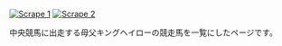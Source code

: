 [![Scrape 1](https://github.com/hukurouo/KingHalo/actions/workflows/scrape1.yml/badge.svg)](https://github.com/hukurouo/KingHalo/actions/workflows/scrape1.yml)
[![Scrape 2](https://github.com/hukurouo/KingHalo/actions/workflows/scrape2.yml/badge.svg)](https://github.com/hukurouo/KingHalo/actions/workflows/scrape2.yml)

中央競馬に出走する母父キングヘイローの競走馬を一覧にしたページです。
